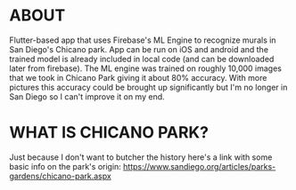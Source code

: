 # ABOUT
Flutter-based app that uses Firebase's ML Engine to recognize murals in San Diego's Chicano park. App can be run on iOS and android and the trained model is already included in local code (and can be downloaded later from firebase). The ML engine was trained on roughly 10,000 images that we took in Chicano Park giving it about 80% accuracy. With more pictures this accuracy could be brought up significantly but I'm no longer in San Diego so I can't improve it on my end. 

# WHAT IS CHICANO PARK?
Just because I don't want to butcher the history here's a link with some basic info on the park's origin: https://www.sandiego.org/articles/parks-gardens/chicano-park.aspx
